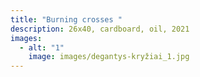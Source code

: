 ```yaml
---
title: "Burning crosses "
description: 26x40, cardboard, oil, 2021
images:
  - alt: "1"
    image: images/degantys-kryžiai_1.jpg
---
```

